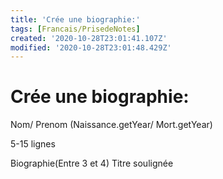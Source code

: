 ```yaml
---
title: 'Crée une biographie:'
tags: [Francais/PrisedeNotes]
created: '2020-10-28T23:01:41.107Z'
modified: '2020-10-28T23:01:48.429Z'
---
```


# Crée une biographie:

Nom/ Prenom (Naissance.getYear/ Mort.getYear)

5-15 lignes

Biographie(Entre 3 et 4) Titre soulignée
